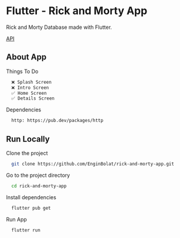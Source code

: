 # Flutter - Rick and Morty App

Rick and Morty Database made with Flutter.

[API]([https://themealdb.com/api.php](https://rickandmortyapi.com/))

## About App

Things To Do

```bash
  ❌ Splash Screen
  ❌ Intro Screen
  ✅ Home Screen
  ✅ Details Screen
```

Dependencies

```bash
  http: https://pub.dev/packages/http
```

## Run Locally

Clone the project

```bash
  git clone https://github.com/EnginBolat/rick-and-morty-app.git
```

Go to the project directory

```bash
  cd rick-and-morty-app
```

Install dependencies

```bash
  flutter pub get
```

Run App

```bash
  flutter run
```


